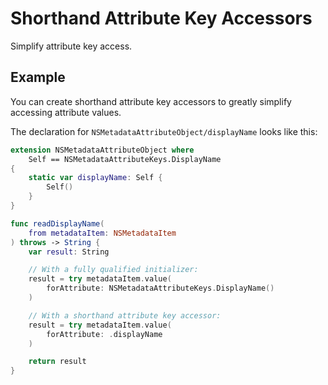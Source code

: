 # Shorthand Attribute Key Accessors

Simplify attribute key access.

## Example

You can create shorthand attribute key accessors to greatly simplify accessing attribute values.

The declaration for ``NSMetadataAttributeObject/displayName`` looks like this:
```swift
extension NSMetadataAttributeObject where
	Self == NSMetadataAttributeKeys.DisplayName
{
	static var displayName: Self {
		Self()
	}
}
```

```swift
func readDisplayName(
	from metadataItem: NSMetadataItem
) throws -> String {
	var result: String

	// With a fully qualified initializer:
	result = try metadataItem.value(
		forAttribute: NSMetadataAttributeKeys.DisplayName()
	)

	// With a shorthand attribute key accessor:
	result = try metadataItem.value(
		forAttribute: .displayName
	)

	return result
}
```
